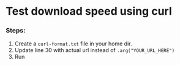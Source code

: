 # Test download speed using curl

### Steps:

1. Create a `curl-format.txt` file in your home dir.
2. Update line 30 with actual url instead of `.arg("YOUR_URL_HERE")`
3. Run
   ``` cargo run
   ```
